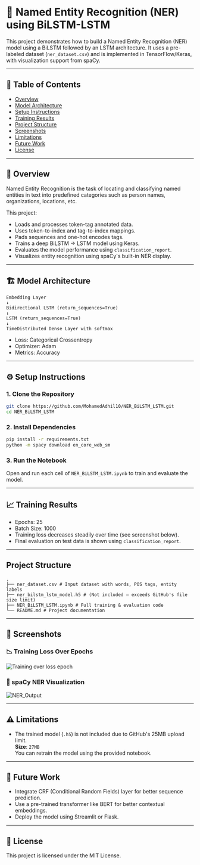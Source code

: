# 🧠 Named Entity Recognition (NER) using BiLSTM-LSTM

This project demonstrates how to build a Named Entity Recognition (NER) model using a BiLSTM followed by an LSTM architecture. It uses a pre-labeled dataset (`ner_dataset.csv`) and is implemented in TensorFlow/Keras, with visualization support from spaCy.

---

## 📌 Table of Contents

- [Overview](#-overview)
- [Model Architecture](#-model-architecture)
- [Setup Instructions](#-setup-instructions)
- [Training Results](#-training-results)
- [Project Structure](#-project-structure)
- [Screenshots](#-screenshots)
- [Limitations](#-limitations)
- [Future Work](#-future-work)
- [License](#-license)

---

## 🧾 Overview

Named Entity Recognition is the task of locating and classifying named entities in text into predefined categories such as person names, organizations, locations, etc.

This project:
- Loads and processes token-tag annotated data.
- Uses token-to-index and tag-to-index mappings.
- Pads sequences and one-hot encodes tags.
- Trains a deep BiLSTM → LSTM model using Keras.
- Evaluates the model performance using `classification_report`.
- Visualizes entity recognition using spaCy's built-in NER display.

---

## 🏗️ Model Architecture

```
Embedding Layer
↓
Bidirectional LSTM (return_sequences=True)
↓
LSTM (return_sequences=True)
↓
TimeDistributed Dense Layer with softmax
```

- Loss: Categorical Crossentropy  
- Optimizer: Adam  
- Metrics: Accuracy

---

## ⚙️ Setup Instructions

### 1. Clone the Repository

```bash
git clone https://github.com/MohamedAdhil10/NER_BiLSTM_LSTM.git
cd NER_BiLSTM_LSTM
```

### 2. Install Dependencies

```bash
pip install -r requirements.txt
python -m spacy download en_core_web_sm
```

### 3. Run the Notebook

Open and run each cell of `NER_BiLSTM_LSTM.ipynb` to train and evaluate the model.

---

## 📈 Training Results

- Epochs: 25  
- Batch Size: 1000  
- Training loss decreases steadily over time (see screenshot below).
- Final evaluation on test data is shown using `classification_report`.

---

## Project Structure

```
.
├── ner_dataset.csv # Input dataset with words, POS tags, entity labels
├── ner_bilstm_lstm_model.h5 # (Not included – exceeds GitHub's file size limit)
├── NER_BiLSTM_LSTM.ipynb # Full training & evaluation code
└── README.md # Project documentation                  
```

---

## 📸 Screenshots

### 📉 Training Loss Over Epochs

![Training over loss epoch](https://github.com/user-attachments/assets/2edd8470-fedd-48e8-a124-8e29b9b9c0a0)


### 🧾 spaCy NER Visualization

![NER_Output](https://github.com/user-attachments/assets/c02e6992-e6ba-4005-bb2d-1a7bd91d534a)


---

## ⚠️ Limitations

- The trained model (`.h5`) is not included due to GitHub's 25MB upload limit.  
  **Size**: `27MB`  
  You can retrain the model using the provided notebook.

---

## 🚀 Future Work

- Integrate CRF (Conditional Random Fields) layer for better sequence prediction.
- Use a pre-trained transformer like BERT for better contextual embeddings.
- Deploy the model using Streamlit or Flask.

---

## 📄 License

This project is licensed under the MIT License.
